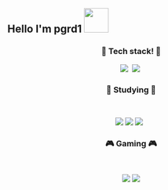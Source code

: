 <h2> Hello I'm pgrd1 <img src="https://media.giphy.com/media/mGcNjsfWAjY5AEZNw6/giphy.gif" width="50"></h2>
</em></p>
<h3 align="center">📃 Tech stack! 📃</h3>
<p align="center">
  <img src="https://img.shields.io/badge/Python-3766AB?style=flat-square&logo=Python&logoColor=white"/></a>&nbsp 
  <img src="https://img.shields.io/badge/Javascript-ffb13b?style=flat-square&logo=javascript&logoColor=white"/></a>&nbsp 
</p>

<h3 align="center"><b>📖 Studying 📖</b></h3>
</br>
<p align="center">
<img src="https://img.shields.io/badge/c++-%2300599C.svg?style=flat-square&logo=c%2B%2B&logoColor=white"/>
<img src="https://img.shields.io/badge/c%23-%23239120.svg?style=flat-square&logo=c-sharp&logoColor=white"/>
<img src="https://img.shields.io/badge/Node.js-339933?style=flat-square&logo=Node.js&logoColor=white"/></a> &nbsp
</p>

<h3 align="center"><b>🎮 Gaming 🎮</b></h3>
</br>
<p align="center">
<img src="https://img.shields.io/badge/unity-%23000000.svg?style=for-the-badge&logo=unity&logoColor=white"/>
<img src="https://img.shields.io/badge/unrealengine-%23313131.svg?style=for-the-badge&logo=unrealengine&logoColor=white"/>
</p>
                                                                                                                        
  
